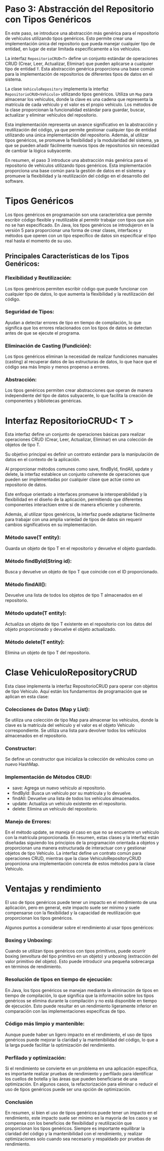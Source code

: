 # Paso 3: Abstracción del Repositorio con Tipos Genéricos

En este paso, se introduce una abstracción más genérica para el repositorio de vehículos utilizando tipos genéricos. Esto permite crear una implementación única del repositorio que pueda manejar cualquier tipo de entidad, en lugar de estar limitada específicamente a los vehículos.

La interfaz `RepositorioCRUD<T>` define un conjunto estándar de operaciones CRUD (Crear, Leer, Actualizar, Eliminar) que pueden aplicarse a cualquier tipo de entidad `T`. Esta abstracción genérica proporciona una base común para la implementación de repositorios de diferentes tipos de datos en el sistema.

La clase `VehiculoRepository` implementa la interfaz `RepositorioCRUD<Vehiculo>` utilizando tipos genéricos. Utiliza un `Map` para almacenar los vehículos, donde la clave es una cadena que representa la matrícula de cada vehículo y el valor es el propio vehículo. Los métodos de la clase proporcionan la funcionalidad estándar para guardar, buscar, actualizar y eliminar vehículos del repositorio.

Esta implementación representa un avance significativo en la abstracción y reutilización del código, ya que permite gestionar cualquier tipo de entidad utilizando una única implementación del repositorio. Además, al utilizar tipos genéricos, se promueve la flexibilidad y la modularidad del sistema, ya que se pueden añadir fácilmente nuevos tipos de repositorios sin necesidad de cambiar la lógica subyacente.

En resumen, el paso 3 introduce una abstracción más genérica para el repositorio de vehículos utilizando tipos genéricos. Esta implementación proporciona una base común para la gestión de datos en el sistema y promueve la flexibilidad y la reutilización del código en el desarrollo del software.



# Tipos Genéricos


Los tipos genéricos en programación son una característica que permite escribir código flexible y reutilizable al permitir trabajar con tipos que aún no se han especificado. En Java, los tipos genéricos se introdujeron en la versión 5 para proporcionar una forma de crear clases, interfaces y métodos que operen con un tipo específico de datos sin especificar el tipo real hasta el momento de su uso.

## Principales Características de los Tipos Genéricos:

### Flexibilidad y Reutilización: 
Los tipos genéricos permiten escribir código que puede funcionar con cualquier tipo de datos, lo que aumenta la flexibilidad y la reutilización del código.

### Seguridad de Tipos: 
Ayudan a detectar errores de tipo en tiempo de compilación, lo que significa que los errores relacionados con los tipos de datos se detectan antes de que se ejecute el programa.

### Eliminación de Casting (Fundición): 
Los tipos genéricos eliminan la necesidad de realizar fundiciones manuales (casting) al recuperar datos de las estructuras de datos, lo que hace que el código sea más limpio y menos propenso a errores.

### Abstracción: 
Los tipos genéricos permiten crear abstracciones que operan de manera independiente del tipo de datos subyacente, lo que facilita la creación de componentes y bibliotecas genéricas.



# Interfaz RepositorioCRUD< T >

Esta interfaz define un conjunto de operaciones básicas para realizar operaciones CRUD (Crear, Leer, Actualizar, Eliminar) en una colección de objetos de tipo T.

Su objetivo principal es definir un contrato estándar para la manipulación de datos en el contexto de la aplicación. 

Al proporcionar métodos comunes como save, findById, findAll, update y delete, la interfaz establece un conjunto coherente de operaciones que pueden ser implementadas por cualquier clase que actúe como un repositorio de datos.

Este enfoque orientado a interfaces promueve la interoperabilidad y la flexibilidad en el diseño de la aplicación, permitiendo que diferentes componentes interactúen entre sí de manera eficiente y coherente. 

Además, al utilizar tipos genéricos, la interfaz puede adaptarse fácilmente para trabajar con una amplia variedad de tipos de datos sin requerir cambios significativos en su implementación.


### Método save(T entity): 
Guarda un objeto de tipo T en el repositorio y devuelve el objeto guardado.
### Método findById(String id): 
Busca y devuelve un objeto de tipo T que coincide con el ID proporcionado.
### Método findAll(): 
Devuelve una lista de todos los objetos de tipo T almacenados en el repositorio.
### Método update(T entity): 
Actualiza un objeto de tipo T existente en el repositorio con los datos del objeto proporcionado y devuelve el objeto actualizado.
### Método delete(T entity): 
Elimina un objeto de tipo T del repositorio.


# Clase VehiculoRepositoryCRUD
Esta clase implementa la interfaz RepositorioCRUD para operar con objetos de tipo Vehiculo. Aquí están los fundamentos de programación que se aplican en esta clase:

### Colecciones de Datos (Map y List): 
Se utiliza una colección de tipo Map para almacenar los vehículos, donde la clave es la matrícula del vehículo y el valor es el objeto Vehiculo correspondiente. Se utiliza una lista para devolver todos los vehículos almacenados en el repositorio.

### Constructor: 
Se define un constructor que inicializa la colección de vehículos como un nuevo HashMap.

### Implementación de Métodos CRUD:
 
 - save: Agrega un nuevo vehículo al repositorio.
 - findById: Busca un vehículo por su matrícula y lo devuelve.
 - findAll: Devuelve una lista de todos los vehículos almacenados.
 - update: Actualiza un vehículo existente en el repositorio.
 - delete: Elimina un vehículo del repositorio. 

### Manejo de Errores: 
En el método update, se maneja el caso en que no se encuentre un vehículo con la matrícula proporcionada.
En resumen, estas clases y la interfaz están diseñadas siguiendo los principios de la programación orientada a objetos y proporcionan una manera estructurada de interactuar con y gestionar objetos de tipo Vehiculo. La interfaz define un contrato común para operaciones CRUD, mientras que la clase VehiculoRepositoryCRUD proporciona una implementación concreta de estos métodos para la clase Vehiculo.


# Ventajas y rendimiento

El uso de tipos genéricos puede tener un impacto en el rendimiento de una aplicación, pero en general, este impacto suele ser mínimo y suele compensarse con la flexibilidad y la capacidad de reutilización que proporcionan los tipos genéricos.

Algunos puntos a considerar sobre el rendimiento al usar tipos genéricos:

### Boxing y Unboxing:
Cuando se utilizan tipos genéricos con tipos primitivos, puede ocurrir boxing (envoltura del tipo primitivo en un objeto) y unboxing (extracción del valor primitivo del objeto). Esto puede introducir una pequeña sobrecarga en términos de rendimiento.
### Resolución de tipos en tiempo de ejecución:
En Java, los tipos genéricos se manejan mediante la eliminación de tipos en tiempo de compilación, lo que significa que la información sobre los tipos genéricos se elimina durante la compilación y no está disponible en tiempo de ejecución. Esto puede resultar en un rendimiento ligeramente inferior en comparación con las implementaciones específicas de tipo.
### Código más limpio y mantenible:
Aunque puede haber un ligero impacto en el rendimiento, el uso de tipos genéricos puede mejorar la claridad y la mantenibilidad del código, lo que a la larga puede facilitar la optimización del rendimiento.
### Perfilado y optimización:
Si el rendimiento se convierte en un problema en una aplicación específica, es importante realizar pruebas de rendimiento y perfilado para identificar los cuellos de botella y las áreas que pueden beneficiarse de una optimización. En algunos casos, la refactorización para eliminar o reducir el uso de tipos genéricos puede ser una opción de optimización.


### Conclusión
En resumen, si bien el uso de tipos genéricos puede tener un impacto en el rendimiento, este impacto suele ser mínimo en la mayoría de los casos y se compensa con los beneficios de flexibilidad y reutilización que proporcionan los tipos genéricos. Siempre es importante equilibrar la claridad del código y la mantenibilidad con el rendimiento, y realizar optimizaciones solo cuando sea necesario y respaldado por pruebas de rendimiento.
